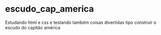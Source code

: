 # escudo_cap_america
Estudando html e css e testando também coisas divertidas tipo construir o escudo do capitão américa
